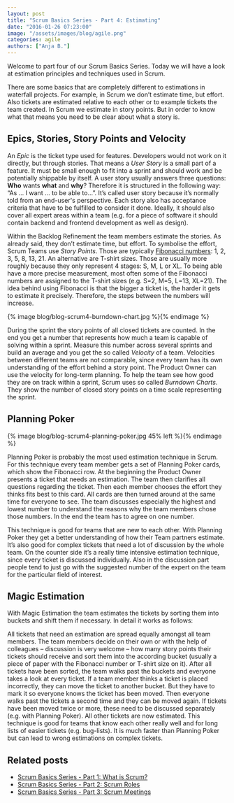 ```yaml
---
layout: post
title: "Scrum Basics Series - Part 4: Estimating"
date: "2016-01-26 07:23:00"
image: "/assets/images/blog/agile.png"
categories: agile
authors: ["Anja B."]
---
```


Welcome to part four of our Scrum Basics Series.
Today we will have a look at estimation principles and techniques used in Scrum.

There are some basics that are completely different to estimations in waterfall projects.
For example, in Scrum we don’t estimate time, but effort.
Also tickets are estimated relative to each other or to example tickets the team created.
In Scrum we estimate in story points.
But in order to know what that means you need to be clear about what a story is.

## Epics, Stories, Story Points and Velocity

An *Epic* is the ticket type used for features.
Developers would not work on it directly, but through stories.
That means a *User Story* is a small part of a feature.
It must be small enough to fit into a sprint and should work and be potentially shippable by itself.
A user story usually answers three questions: **Who** wants **what** and **why**?
Therefore it is structured in the following way: “As … I want … to be able to…”.
It’s called user story because it’s normally told from an end-user's perspective.
Each story also has acceptance criteria that have to be fulfilled to consider it done.
Ideally, it should also cover all expert areas within a team (e.g. for a piece of software it should contain backend and frontend development as well as design).

Within the Backlog Refinement the team members estimate the stories.
As already said, they don’t estimate time, but effort.
To symbolise the effort, Scrum Teams use *Story Points*.
Those are typically [Fibonacci numbers](https://en.wikipedia.org/wiki/Fibonacci_number): 1, 2, 3, 5, 8, 13, 21.
An alternative are T-shirt sizes.
Those are usually more roughly because they only represent 4 stages: S, M, L or XL.
To being able have a more precise measurement, most often some of the Fibonacci numbers are assigned to the T-shirt sizes (e.g. S=2, M=5, L=13, XL=21).
The idea behind using Fibonacci is that the bigger a ticket is, the harder it gets to estimate it precisely.
Therefore, the steps between the numbers will increase.

{% image blog/blog-scrum4-burndown-chart.jpg %}{% endimage %}

During the sprint the story points of all closed tickets are counted.
In the end you get a number that represents how much a team is capable of solving within a sprint.
Measure this number across several sprints and build an average and you get the so called *Velocity* of a team.
Velocities between different teams are not comparable, since every team has its own understanding of the effort behind a story point.
The Product Owner can use the velocity for long-term planning.
To help the team see how good they are on track within a sprint, Scrum uses so called *Burndown Charts*.
They show the number of closed story points on a time scale representing the sprint.

## Planning Poker

{% image blog/blog-scrum4-planning-poker.jpg 45% left %}{% endimage %}

Planning Poker is probably the most used estimation technique in Scrum.
For this technique every team member gets a set of Planning Poker cards, which show the Fibonacci row.
At the beginning the Product Owner presents a ticket that needs an estimation.
The team then clarifies all questions regarding the ticket.
Then each member chooses the effort they thinks fits best to this card.
All cards are then turned around at the same time for everyone to see.
The team discusses especially the highest and lowest number to understand the reasons why the team members chose those numbers.
In the end the team has to agree on one number.

This technique is good for teams that are new to each other.
With Planning Poker they get a better understanding of how their Team partners estimate.
It’s also good for complex tickets that need a lot of discussion by the whole team.
On the counter side it’s a really time intensive estimation technique, since every ticket is discussed individually.
Also in the discussion part people tend to just go with the suggested number of the expert on the team for the particular field of interest.

## Magic Estimation

With Magic Estimation the team estimates the tickets by sorting them into buckets and shift them if necessary.
In detail it works as follows:

All tickets that need an estimation are spread equally amongst all team members.
The team members decide on their own or with the help of colleagues – discussion is very welcome – how many story points their tickets should receive and sort them into the according bucket (usually a piece of paper with the Fibonacci number or T-shirt size on it).
After all tickets have been sorted, the team walks past the buckets and everyone takes a look at every ticket.
If a team member thinks a ticket is placed incorrectly, they can move the ticket to another bucket.
But they have to mark it so everyone knows the ticket has been moved.
Then everyone walks past the tickets a second time and they can be moved again.
If tickets have been moved twice or more, these need to be discussed separately (e.g. with Planning Poker).
All other tickets are now estimated.
This technique is good for teams that know each other really well and for long lists of easier tickets (e.g. bug-lists).
It is much faster than Planning Poker but can lead to wrong estimations on complex tickets.

## Related posts

* [Scrum Basics Series - Part 1: What is Scrum?](https://developer.epages.com/blog/2015/10/13/scrum-basics-1.html)
* [Scrum Basics Series - Part 2: Scrum Roles](https://developer.epages.com/blog/2015/11/19/scrum-basics-2.html)
* [Scrum Basics Series - Part 3: Scrum Meetings](https://developer.epages.com/blog/2015/12/15/scrum-basics-3.html)
